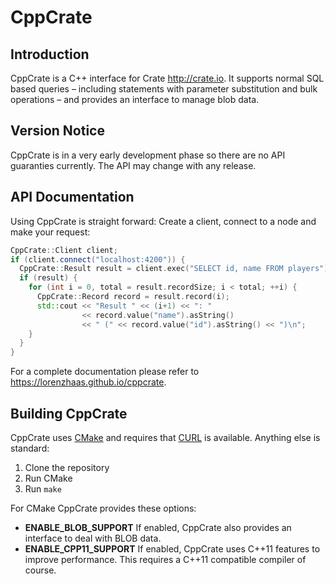 # CppCrate



## Introduction

CppCrate is a C++ interface for Crate http://crate.io. It supports normal SQL based queries –
including statements with parameter substitution and bulk operations – and provides an interface to
manage blob data.



## Version Notice

CppCrate is in a very early development phase so there are no API guaranties currently. The API may
change with any release.



## API Documentation

Using CppCrate is straight forward: Create a client, connect to a node and make your request:

```cpp
CppCrate::Client client;
if (client.connect("localhost:4200")) {
  CppCrate::Result result = client.exec("SELECT id, name FROM players");
  if (result) {
    for (int i = 0, total = result.recordSize; i < total; ++i) {
      CppCrate::Record record = result.record(i);
      std::cout << "Result " << (i+1) << ": " 
                << record.value("name").asString()
                << " (" << record.value("id").asString() << ")\n";
    }
  }
}
```

For a complete documentation please refer to https://lorenzhaas.github.io/cppcrate.



## Building CppCrate

CppCrate uses [CMake](https://cmake.org/) and requires that [CURL](https://curl.haxx.se/) is
available. Anything else is standard:

 1. Clone the repository
 2. Run CMake
 3. Run `make`

For CMake CppCrate provides these options:

 - **ENABLE_BLOB_SUPPORT** If enabled, CppCrate also provides an interface to deal with BLOB data.
 - **ENABLE_CPP11_SUPPORT** If enabled, CppCrate uses C++11 features to improve performance. This
   requires a C++11 compatible compiler of course.
